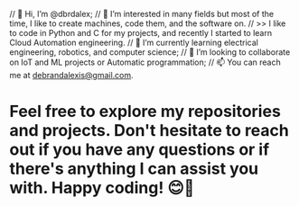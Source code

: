 // 👋 Hi, I’m @dbrdalex;
// 👀 I’m interested in many fields but most of the time, I like to create machines, code them, and the software on. 
//          >> I like to code in Python and C for my projects, and recently I started to learn Cloud Automation engineering. 
// 🌱 I’m currently learning electrical engineering, robotics, and computer science;
// 💞️ I’m looking to collaborate on IoT and ML projects or Automatic programmation;
// 📫 You can reach me at debrandalexis@gmail.com.

# Feel free to explore my repositories and projects. Don't hesitate to reach out if you have any questions or if there's anything I can assist you with. Happy coding! 😊🚀

